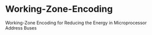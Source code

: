 # Working-Zone-Encoding
Working-Zone Encoding for Reducing the Energy in Microprocessor Address Buses
